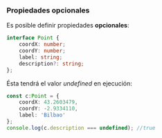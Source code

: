 ### Propiedades opcionales

Es posible definir propiedades **opcionales**:

```ts
interface Point {
    coordX: number;
    coordY: number;
    label: string;
    description?: string;
};
``` 
Ésta tendrá el valor _undefined_ en ejecución:
```ts
const c:Point = {
    coordX: 43.2603479,
    coordY: -2.9334110,
    label: 'Bilbao'
};
console.log(c.description === undefined); //true
```


